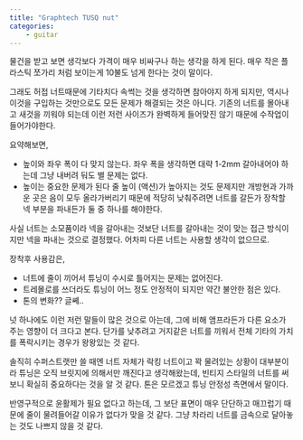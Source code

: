 ```yaml
---
title: "Graphtech TUSQ nut"
categories:
    - guitar
---
```


물건을 받고 보면 생각보다 가격이 매우 비싸구나 하는 생각을 하게 된다. 매우 작은 플라스틱 쪼가리 처럼 보이는게 10불도 넘게 한다는 것이 말이다.

그래도 허접 너트때문에 기타치다 속썩는 것을 생각하면 참아야지 하게 되지만, 역시나 이것을 구입하는 것만으로도 모든 문제가 해결되는 것은 아니다. 기존의 너트를 몰아내고 새것을 끼워야 되는데 이런 저런 사이즈가 완벽하게 들어맞진 않기 때문에 수작업이 들어가야한다.

요약해보면,

- 높이와 좌우 폭이 다 맞지 않는다. 좌우 폭을 생각하면 대략 1-2mm 갈아내어야 하는데 그냥 내버려 둬도 별 문제는 없다.
- 높이는 중요한 문제가 된다 줄 높이 (액션)가 높아지는 것도 문제지만 개방현과 가까운 곳은 음이 모두 올라가버리기 때문에 적당히 낮춰주려면 너트를 갈든가 장착할 넥 부분을 파내든가 둘 중 하나를 해야한다. 

사실 너트는 소모품이라 넥을 갈아내는 것보단 너트를 갈아내는 것이 맞는 접근 방식이지만 넥을 파내는 것으로 결정했다. 어차피 다른 너트는 사용할 생각이 없으므로.

장착후 사용감은,

- 너트에 줄이 끼어서 튜닝이 수시로 틀어지는 문제는 없어진다.
- 트레몰로를 쓰더라도 튜닝이 어느 정도 안정적이 되지만 약간 불안한 점은 있다.
- 톤의 변화?? 글쎼..

넛 하나에도 이런 저런 말들이 많은 것으로 아는데, 그에 비해 앰프라든가 다른 요소가 주는 영향이 더 크다고 본다. 단가를 낮추려고 거지같은 너트를 끼워서 전체 기타의 가치를 폭락시키는 경우가 왕왕있는 것 같다. 

솔직히 수퍼스트랫만 쓸 때엔 너트 자체가 락킹 너트이고 꽉 물려있는 상황이 대부분이라 튜닝은 오직 브릿지에 의해서만 깨진다고 생각해왔는데, 빈티지 스타일의 너트를 써보니 확실히 중요하다는 것을 알 것 같다. 톤은 모르겠고 튜닝 안정성 측면에서 말이다.

반영구적으로 윤활제가 필요 없다고 하는데, 그 보단 표면이 매우 단단하고 매끄럽기 때문에 줄이 물려들어갈 이유가 없다가 맞을 것 같다. 그냥 차라리 너트를 금속으로 달아놓는 것도 나쁘지 않을 것 같다. 